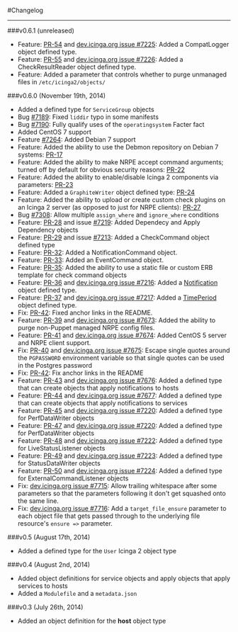#Changelog
- - -

###v0.6.1 (unreleased)

* Feature: [PR-54](https://github.com/Icinga/puppet-icinga2/pull/54) and [dev.icinga.org issue #7225](https://dev.icinga.org/issues/7225): Added a CompatLogger object defined type.
* Feature: [PR-55](https://github.com/Icinga/puppet-icinga2/pull/55) and [dev.icinga.org issue #7226](https://dev.icinga.org/issues/7226): Added a CheckResultReader object defined type.
* Feature: Added a parameter that controls whether to purge unmanaged files in `/etc/icinga2/objects/`

###v0.6.0 (November 19th, 2014)

* Added a defined type for `ServiceGroup` objects
* Bug [#7189](https://dev.icinga.org/issues/7189): Fixed `liddir` typo in some manifests
* Bug [#7190](https://dev.icinga.org/issues/7190): Fully qualify uses of the `operatingsystem` Facter fact
* Added CentOS 7 support
* Feature [#7264](https://dev.icinga.org/issues/7264): Added Debian 7 support
* Feature: Added the ability to use the Debmon repository on Debian 7 systems: [PR-17](https://github.com/Icinga/puppet-icinga2/pull/17)
* Feature: Added the ability to make NRPE accept command arguments; turned off by default for obvious security reasons: [PR-22](https://github.com/Icinga/puppet-icinga2/pull/22)
* Feature: Added the ability to enable/disable Icinga 2 components via parameters: [PR-23](https://github.com/Icinga/puppet-icinga2/pull/23)
* Feature: Added a `GraphiteWriter` object defined type: [PR-24](https://github.com/Icinga/puppet-icinga2/pull/24)
* Feature: Added the ability to upload or create custom check plugins on an Icinga 2 server (as opposed to just for NRPE clients): [PR-27](https://github.com/Icinga/puppet-icinga2/pull/27)
* Bug [#7308](https://dev.icinga.org/issues/7308): Allow multiple `assign_where` and `ignore_where` conditions
* Feature: [PR-28](https://github.com/Icinga/puppet-icinga2/pull/28) and issue [#7219](https://dev.icinga.org/issues/7219): Added Dependecy and Apply Dependency objects
* Feature: [PR-29](https://github.com/Icinga/puppet-icinga2/pull/29) and issue [#7213](https://dev.icinga.org/issues/7213): Added a CheckCommand object defined type
* Feature: [PR-32](https://github.com/Icinga/puppet-icinga2/pull/32): Added a NotificationCommand object.
* Feature: [PR-33](https://github.com/Icinga/puppet-icinga2/pull/33): Added an EventCommand object.
* Feature: [PR-35](https://github.com/Icinga/puppet-icinga2/pull/35): Added the ability to use a static file or custom ERB template for check command objects
* Feature: [PR-36](https://github.com/Icinga/puppet-icinga2/pull/36) and [dev.icinga.org issue #7216](https://dev.icinga.org/issues/7216): Added a [Notification](http://docs.icinga.org/icinga2/latest/doc/module/icinga2/chapter/configuring-icinga2#objecttype-notification) object defined type.
* Feature: [PR-37](https://github.com/Icinga/puppet-icinga2/pull/37) and [dev.icinga.org issue #7217](https://dev.icinga.org/issues/7217): Added a [TimePeriod](http://docs.icinga.org/icinga2/latest/doc/module/icinga2/chapter/configuring-icinga2#objecttype-timeperiod) object defined type.
* Fix: [PR-42](https://github.com/Icinga/puppet-icinga2/pull/42): Fixed anchor links in the README.
* Feature: [PR-39](https://github.com/Icinga/puppet-icinga2/pull/39) and [dev.icinga.org issue #7673](https://dev.icinga.org/issues/7673): Added the ability to purge non-Puppet managed NRPE config files.
* Feature: [PR-41](https://github.com/Icinga/puppet-icinga2/pull/41) and [dev.icinga.org issue #7674](https://dev.icinga.org/issues/7674): Added CentOS 5 server and NRPE client support.
* Fix: [PR-40](https://github.com/Icinga/puppet-icinga2/pull/40) and [dev.icinga.org issue #7675](https://dev.icinga.org/issues/7675): Escape single quotes around the `PGPASSWORD` environment variable so that single quotes can be used in the Postgres password
* Fix: [PR-42](https://github.com/Icinga/puppet-icinga2/pull/42): Fix anchor links in the README
* Feature: [PR-43](https://github.com/Icinga/puppet-icinga2/pull/43) and [dev.icinga.org issue #7676](https://dev.icinga.org/issues/7676): Added a defined type that can create objects that apply notifications to hosts
* Feature: [PR-44](https://github.com/Icinga/puppet-icinga2/pull/44) and [dev.icinga.org issue #7677](https://dev.icinga.org/issues/7677): Added a defined type that can create objects that apply notifications to services
* Feature: [PR-45](https://github.com/Icinga/puppet-icinga2/pull/45) and [dev.icinga.org issue #7220](https://dev.icinga.org/issues/7220): Added a defined type for PerfDataWriter objects
* Feature: [PR-47](https://github.com/Icinga/puppet-icinga2/pull/47) and [dev.icinga.org issue #7220](https://dev.icinga.org/issues/7220): Added a defined type for PerfDataWriter objects
* Feature: [PR-48](https://github.com/Icinga/puppet-icinga2/pull/48) and [dev.icinga.org issue #7222](https://dev.icinga.org/issues/7222): Added a defined type for LiveStatusListener objects
* Feature: [PR-49](https://github.com/Icinga/puppet-icinga2/pull/49) and [dev.icinga.org issue #7223](https://dev.icinga.org/issues/7223): Added a defined type for StatusDataWriter objects
* Feature: [PR-50](https://github.com/Icinga/puppet-icinga2/pull/50) and [dev.icinga.org issue #7224](https://dev.icinga.org/issues/7224): Added a defined type for ExternalCommandListener objects
* Fix: [dev.icinga.org issue #7715](https://dev.icinga.org/issues/7715): Allow trailing whitespace after some parameters so that the parameters following it don't get squashed onto the same line.
* Fix: [dev.icinga.org issue #7716](https://dev.icinga.org/issues/7716): Add a `target_file_ensure` parameter to each object file that gets passed through to the underlying file resource's `ensure =>` parameter.

###v0.5 (August 17th, 2014)

* Added a defined type for the `User` Icinga 2 object type

###v0.4 (August 2nd, 2014)

* Added object definitions for service objects and apply objects that
  apply services to hosts
* Added a `Modulefile` and a `metadata.json`

###v0.3 (July 26th, 2014)

* Added an object definition for the **host** object type
